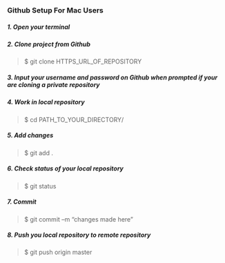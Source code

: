### Github Setup For Mac Users

##### 1. Open your terminal
##### 2. Clone project from Github

>$ git clone HTTPS_URL_OF_REPOSITORY

##### 3. Input your username and password on Github when prompted if your are cloning a private repository

##### 4. Work in local repository

>$ cd PATH_TO_YOUR_DIRECTORY/

##### 5. Add changes

>$ git add .

##### 6. Check status of your local repository

>$ git status

##### 7. Commit

>$ git commit –m “changes made here”

##### 8. Push you local repository to remote repository

>$ git push origin master
